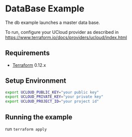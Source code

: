 # DataBase Example

The db example launches a master data base.

To run, configure your UCloud provider as described in https://www.terraform.io/docs/providers/ucloud/index.html

## Requirements

- [Terraform](https://www.terraform.io/downloads.html) 0.12.x

## Setup Environment

```sh
export UCLOUD_PUBLIC_KEY="your public key"
export UCLOUD_PRIVATE_KEY="your private key"
export UCLOUD_PROJECT_ID="your project id"
```

## Running the example

run `terraform apply`